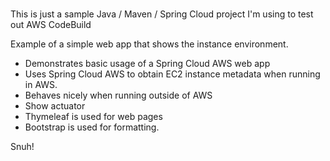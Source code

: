 # 
This is just a sample Java / Maven / Spring Cloud project I'm using to test out AWS CodeBuild                   
    
Example of a simple web app that shows the instance environment.             
- Demonstrates basic usage of a Spring Cloud AWS web app       
- Uses Spring Cloud AWS to obtain EC2 instance metadata when running in AWS.              
- Behaves nicely when running outside of AWS    
- Show actuator          
- Thymeleaf is used for web pages      
- Bootstrap is used for formatting.    
   
Snuh! 
       
 
